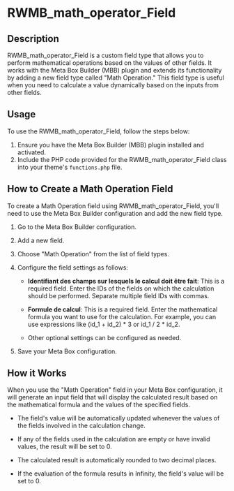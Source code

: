 # RWMB_math_operator_Field

## Description

RWMB_math_operator_Field is a custom field type that allows you to perform mathematical operations based on the values of other fields. It works with the Meta Box Builder (MBB) plugin and extends its functionality by adding a new field type called "Math Operation." This field type is useful when you need to calculate a value dynamically based on the inputs from other fields.

## Usage

To use the RWMB_math_operator_Field, follow the steps below:

1. Ensure you have the Meta Box Builder (MBB) plugin installed and activated.
2. Include the PHP code provided for the RWMB_math_operator_Field class into your theme's `functions.php` file.

## How to Create a Math Operation Field

To create a Math Operation field using RWMB_math_operator_Field, you'll need to use the Meta Box Builder configuration and add the new field type.

1. Go to the Meta Box Builder configuration.
2. Add a new field.
3. Choose "Math Operation" from the list of field types.
4. Configure the field settings as follows:

    - **Identifiant des champs sur lesquels le calcul doit être fait**: This is a required field. Enter the IDs of the fields on which the calculation should be performed. Separate multiple field IDs with commas.

    - **Formule de calcul**: This is a required field. Enter the mathematical formula you want to use for the calculation. For example, you can use expressions like (id_1 + id_2) * 3 or id_1 / 2 * id_2.

    - Other optional settings can be configured as needed.

5. Save your Meta Box configuration.

## How it Works

When you use the "Math Operation" field in your Meta Box configuration, it will generate an input field that will display the calculated result based on the mathematical formula and the values of the specified fields.

- The field's value will be automatically updated whenever the values of the fields involved in the calculation change.

- If any of the fields used in the calculation are empty or have invalid values, the result will be set to 0.

- The calculated result is automatically rounded to two decimal places.

- If the evaluation of the formula results in Infinity, the field's value will be set to 0.